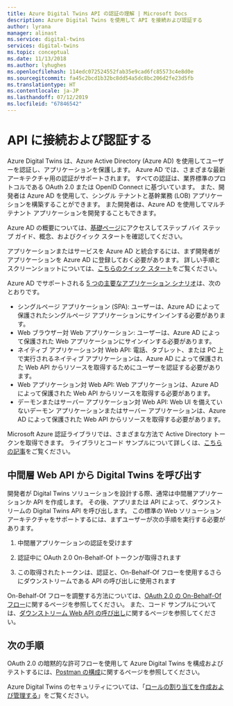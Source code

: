 ```yaml
---
title: Azure Digital Twins API の認証の理解 | Microsoft Docs
description: Azure Digital Twins を使用して API を接続および認証する
author: lyrana
manager: alinast
ms.service: digital-twins
services: digital-twins
ms.topic: conceptual
ms.date: 11/13/2018
ms.author: lyhughes
ms.openlocfilehash: 114edc072524552fab35e9cad6fc85573c4e8d0e
ms.sourcegitcommit: fa45c2bcd1b32bc8dd54a5dc8bc206d2fe23d5fb
ms.translationtype: HT
ms.contentlocale: ja-JP
ms.lasthandoff: 07/12/2019
ms.locfileid: "67846542"
---
```

# <a name="connect-and-authenticate-to-apis"></a>API に接続および認証する

Azure Digital Twins は、Azure Active Directory (Azure AD) を使用してユーザーを認証し、アプリケーションを保護します。 Azure AD では、さまざまな最新アーキテクチャ用の認証がサポートされます。 すべての認証は、業界標準のプロトコルである OAuth 2.0 または OpenID Connect に基づいています。 また、開発者は Azure AD を使用して、シングル テナントと基幹業務 (LOB) アプリケーションを構築することができます。 また開発者は、Azure AD を使用してマルチ テナント アプリケーションを開発することもできます。

Azure AD の概要については、[基礎ページ](https://docs.microsoft.com/azure/active-directory/fundamentals/index)にアクセスしてステップ バイ ステップ ガイド、概念、およびクイック スタートを確認してください。

アプリケーションまたはサービスを Azure AD と統合するには、まず開発者がアプリケーションを Azure AD に登録しておく必要があります。 詳しい手順とスクリーンショットについては、[こちらのクイック スタート](https://docs.microsoft.com/azure/active-directory/develop/quickstart-v1-add-azure-ad-app)をご覧ください。

Azure AD でサポートされる [5 つの主要なアプリケーション シナリオ](https://docs.microsoft.com/azure/active-directory/develop/v2-app-types)は、次のとおりです。

* シングルページ アプリケーション (SPA): ユーザーは、Azure AD によって保護されたシングルページ アプリケーションにサインインする必要があります。
* Web ブラウザー対 Web アプリケーション: ユーザーは、Azure AD によって保護された Web アプリケーションにサインインする必要があります。
* ネイティブ アプリケーション対 Web API: 電話、タブレット、または PC 上で実行されるネイティブ アプリケーションは、Azure AD によって保護された Web API からリソースを取得するためにユーザーを認証する必要があります。
* Web アプリケーション対 Web API: Web アプリケーションは、Azure AD によって保護された Web API からリソースを取得する必要があります。
* デーモンまたはサーバー アプリケーション対 Web API: Web UI を備えていないデーモン アプリケーションまたはサーバー アプリケーションは、Azure AD によって保護された Web API からリソースを取得する必要があります。

Microsoft Azure 認証ライブラリでは、さまざまな方法で Active Directory トークンを取得できます。 ライブラリとコード サンプルについて詳しくは、[こちらの記事](https://github.com/AzureAD/azure-activedirectory-library-for-dotnet/wiki)をご覧ください。

## <a name="call-digital-twins-from-a-middle-tier-web-api"></a>中間層 Web API から Digital Twins を呼び出す

開発者が Digital Twins ソリューションを設計する際、通常は中間層アプリケーションか API を作成します。 その後、アプリまたは API によって、ダウンストリームの Digital Twins API を呼び出します。 この標準の Web ソリューション アーキテクチャをサポートするには、まずユーザーが次の手順を実行する必要があります。

1. 中間層アプリケーションの認証を受けます

1. 認証中に OAuth 2.0 On-Behalf-Of トークンが取得されます

1. この取得されたトークンは、認証と、On-Behalf-Of フローを使用するさらにダウンストリームである API の呼び出しに使用されます

On-Behalf-Of フローを調整する方法については、[OAuth 2.0 の On-Behalf-Of フロー](https://docs.microsoft.com/azure/active-directory/develop/v2-oauth2-on-behalf-of-flow)に関するページを参照してください。 また、コード サンプルについては、[ダウンストリーム Web API の呼び出し](https://azure.microsoft.com/resources/samples/active-directory-dotnet-webapi-onbehalfof/)に関するページを参照してください。

## <a name="next-steps"></a>次の手順

OAuth 2.0 の暗黙的な許可フローを使用して Azure Digital Twins を構成およびテストするには、[Postman の構成](./how-to-configure-postman.md)に関するページを参照してください。

Azure Digital Twins のセキュリティについては、「[ロールの割り当てを作成および管理する](./security-create-manage-role-assignments.md)」をご覧ください。